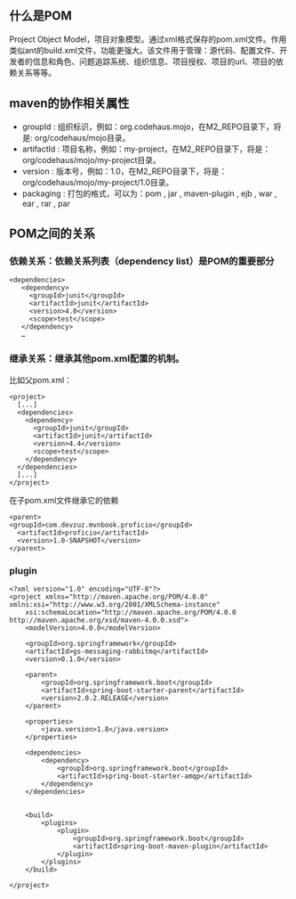 ## 什么是POM
Project Object Model，项目对象模型。通过xml格式保存的pom.xml文件。作用类似ant的build.xml文件，功能更强大。该文件用于管理：源代码、配置文件、开发者的信息和角色、问题追踪系统、组织信息、项目授权、项目的url、项目的依赖关系等等。

## maven的协作相关属性
* groupId : 组织标识，例如：org.codehaus.mojo，在M2_REPO目录下，将是: org/codehaus/mojo目录。
* artifactId : 项目名称，例如：my-project，在M2_REPO目录下，将是：org/codehaus/mojo/my-project目录。
* version : 版本号，例如：1.0，在M2_REPO目录下，将是：org/codehaus/mojo/my-project/1.0目录。
* packaging : 打包的格式，可以为：pom , jar , maven-plugin , ejb , war , ear , rar , par

## POM之间的关系
### 依赖关系：依赖关系列表（dependency list）是POM的重要部分
```
<dependencies>  
   <dependency>  
     <groupId>junit</groupId>  
     <artifactId>junit</artifactId>  
     <version>4.0</version>  
     <scope>test</scope>  
   </dependency>  
   …  

```

### 继承关系：继承其他pom.xml配置的机制。
比如父pom.xml：
```
<project>  
  [...]  
  <dependencies>  
    <dependency>  
      <groupId>junit</groupId>  
      <artifactId>junit</artifactId>  
      <version>4.4</version>  
      <scope>test</scope>  
    </dependency>  
  </dependencies>  
  [...]  
</project>  
```
在子pom.xml文件继承它的依赖
```
<parent>  
<groupId>com.devzuz.mvnbook.proficio</groupId>  
  <artifactId>proficio</artifactId>  
  <version>1.0-SNAPSHOT</version>  
</parent>  
```

### plugin
```
<?xml version="1.0" encoding="UTF-8"?>
<project xmlns="http://maven.apache.org/POM/4.0.0" xmlns:xsi="http://www.w3.org/2001/XMLSchema-instance"
    xsi:schemaLocation="http://maven.apache.org/POM/4.0.0 http://maven.apache.org/xsd/maven-4.0.0.xsd">
    <modelVersion>4.0.0</modelVersion>

    <groupId>org.springframework</groupId>
    <artifactId>gs-messaging-rabbitmq</artifactId>
    <version>0.1.0</version>

    <parent>
        <groupId>org.springframework.boot</groupId>
        <artifactId>spring-boot-starter-parent</artifactId>
        <version>2.0.2.RELEASE</version>
    </parent>

    <properties>
        <java.version>1.8</java.version>
    </properties>

    <dependencies>
        <dependency>
            <groupId>org.springframework.boot</groupId>
            <artifactId>spring-boot-starter-amqp</artifactId>
        </dependency>
    </dependencies>


    <build>
        <plugins>
            <plugin>
                <groupId>org.springframework.boot</groupId>
                <artifactId>spring-boot-maven-plugin</artifactId>
            </plugin>
        </plugins>
    </build>

</project>
```




